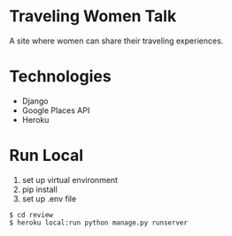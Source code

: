 # Traveling Women Talk
A site where women can share their traveling experiences.

# Technologies
* Django
* Google Places API
* Heroku

# Run Local
1. set up virtual environment
2. pip install
3. set up .env file
```console
$ cd review
$ heroku local:run python manage.py runserver
```
